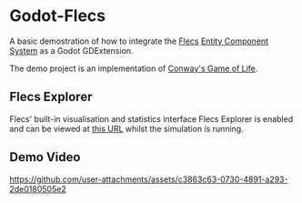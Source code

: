 # Godot-Flecs

A basic demostration of how to integrate the [Flecs](https://www.flecs.dev/) [Entity Component System](https://en.wikipedia.org/wiki/Entity_component_system) as a Godot GDExtension.

The demo project is an implementation of [Conway's Game of Life](https://en.wikipedia.org/wiki/Conway%27s_Game_of_Life).

## Flecs Explorer

Flecs' built-in visualisation and statistics interface Flecs Explorer is enabled and can be viewed at [this URL](https://www.flecs.dev/explorer/?page=stats&host=localhost) whilst the simulation is running.

## Demo Video

https://github.com/user-attachments/assets/c3863c63-0730-4891-a293-2de0180505e2
